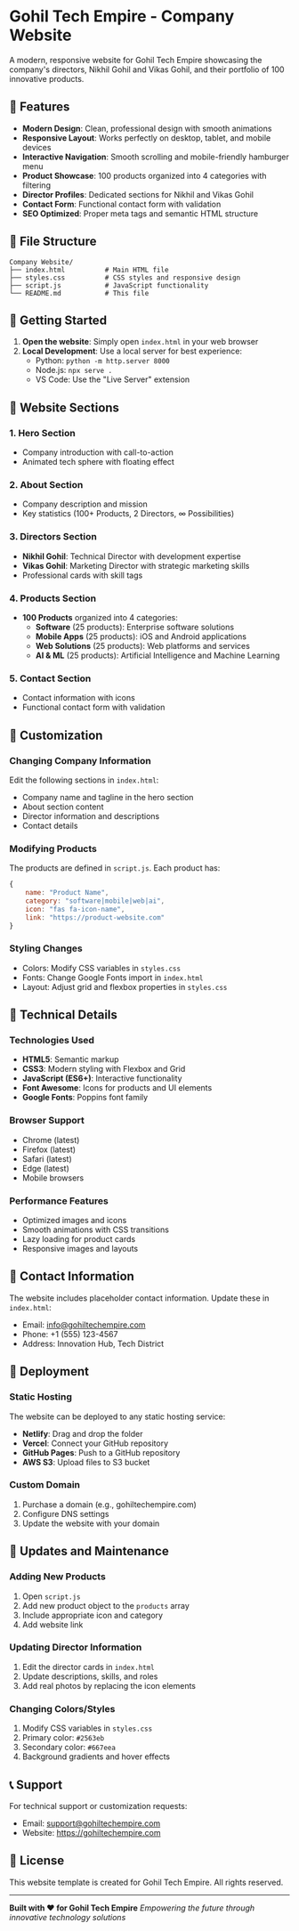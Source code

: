 # Gohil Tech Empire - Company Website

A modern, responsive website for Gohil Tech Empire showcasing the company's directors, Nikhil Gohil and Vikas Gohil, and their portfolio of 100 innovative products.

## 🌟 Features

- **Modern Design**: Clean, professional design with smooth animations
- **Responsive Layout**: Works perfectly on desktop, tablet, and mobile devices
- **Interactive Navigation**: Smooth scrolling and mobile-friendly hamburger menu
- **Product Showcase**: 100 products organized into 4 categories with filtering
- **Director Profiles**: Dedicated sections for Nikhil and Vikas Gohil
- **Contact Form**: Functional contact form with validation
- **SEO Optimized**: Proper meta tags and semantic HTML structure

## 📁 File Structure

```
Company Website/
├── index.html          # Main HTML file
├── styles.css          # CSS styles and responsive design
├── script.js           # JavaScript functionality
└── README.md           # This file
```

## 🚀 Getting Started

1. **Open the website**: Simply open `index.html` in your web browser
2. **Local Development**: Use a local server for best experience:
   - Python: `python -m http.server 8000`
   - Node.js: `npx serve .`
   - VS Code: Use the "Live Server" extension

## 📱 Website Sections

### 1. Hero Section
- Company introduction with call-to-action
- Animated tech sphere with floating effect

### 2. About Section
- Company description and mission
- Key statistics (100+ Products, 2 Directors, ∞ Possibilities)

### 3. Directors Section
- **Nikhil Gohil**: Technical Director with development expertise
- **Vikas Gohil**: Marketing Director with strategic marketing skills
- Professional cards with skill tags

### 4. Products Section
- **100 Products** organized into 4 categories:
  - **Software** (25 products): Enterprise software solutions
  - **Mobile Apps** (25 products): iOS and Android applications
  - **Web Solutions** (25 products): Web platforms and services
  - **AI & ML** (25 products): Artificial Intelligence and Machine Learning

### 5. Contact Section
- Contact information with icons
- Functional contact form with validation

## 🎨 Customization

### Changing Company Information
Edit the following sections in `index.html`:
- Company name and tagline in the hero section
- About section content
- Director information and descriptions
- Contact details

### Modifying Products
The products are defined in `script.js`. Each product has:
```javascript
{
    name: "Product Name",
    category: "software|mobile|web|ai",
    icon: "fas fa-icon-name",
    link: "https://product-website.com"
}
```

### Styling Changes
- Colors: Modify CSS variables in `styles.css`
- Fonts: Change Google Fonts import in `index.html`
- Layout: Adjust grid and flexbox properties in `styles.css`

## 🔧 Technical Details

### Technologies Used
- **HTML5**: Semantic markup
- **CSS3**: Modern styling with Flexbox and Grid
- **JavaScript (ES6+)**: Interactive functionality
- **Font Awesome**: Icons for products and UI elements
- **Google Fonts**: Poppins font family

### Browser Support
- Chrome (latest)
- Firefox (latest)
- Safari (latest)
- Edge (latest)
- Mobile browsers

### Performance Features
- Optimized images and icons
- Smooth animations with CSS transitions
- Lazy loading for product cards
- Responsive images and layouts

## 📧 Contact Information

The website includes placeholder contact information. Update these in `index.html`:
- Email: info@gohiltechempire.com
- Phone: +1 (555) 123-4567
- Address: Innovation Hub, Tech District

## 🚀 Deployment

### Static Hosting
The website can be deployed to any static hosting service:
- **Netlify**: Drag and drop the folder
- **Vercel**: Connect your GitHub repository
- **GitHub Pages**: Push to a GitHub repository
- **AWS S3**: Upload files to S3 bucket

### Custom Domain
1. Purchase a domain (e.g., gohiltechempire.com)
2. Configure DNS settings
3. Update the website with your domain

## 🔄 Updates and Maintenance

### Adding New Products
1. Open `script.js`
2. Add new product object to the `products` array
3. Include appropriate icon and category
4. Add website link

### Updating Director Information
1. Edit the director cards in `index.html`
2. Update descriptions, skills, and roles
3. Add real photos by replacing the icon elements

### Changing Colors/Styles
1. Modify CSS variables in `styles.css`
2. Primary color: `#2563eb`
3. Secondary color: `#667eea`
4. Background gradients and hover effects

## 📞 Support

For technical support or customization requests:
- Email: support@gohiltechempire.com
- Website: https://gohiltechempire.com

## 📄 License

This website template is created for Gohil Tech Empire. All rights reserved.

---

**Built with ❤️ for Gohil Tech Empire**
*Empowering the future through innovative technology solutions* 